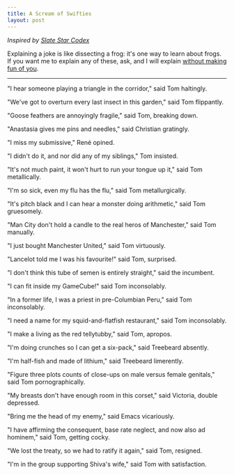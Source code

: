 ```yaml
---
title: A Scream of Swifties
layout: post
---
```

*Inspired by [Slate Star Codex](http://slatestarcodex.com/2015/10/02/swifties-3-the-race-is-not-to-the-swifty/)*

Explaining a joke is like dissecting a frog: it's one way to learn about frogs. If you want me to explain any of these, ask, and I will explain [without making fun of you](https://xkcd.com/1053/).

---

"I hear someone playing a triangle in the corridor," said Tom haltingly.

"We've got to overturn every last insect in this garden," said Tom flippantly.

"Goose feathers are annoyingly fragile," said Tom, breaking down.

"Anastasia gives me pins and needles," said Christian gratingly.

"I miss my submissive," René opined.

"I didn't do it, and nor did any of my siblings," Tom insisted.

"It's not much paint, it won't hurt to run your tongue up it," said Tom metallically.

"I'm so sick, even my flu has the flu," said Tom metallurgically.

"It's pitch black and I can hear a monster doing arithmetic," said Tom gruesomely.

"Man City don't hold a candle to the real heros of Manchester," said Tom manually.

"I just bought Manchester United," said Tom virtuously.

"Lancelot told me I was his favourite!" said Tom, surprised.

"I don't think this tube of semen is entirely straight," said the incumbent.

"I can fit inside my GameCube!" said Tom inconsolably.

"In a former life, I was a priest in pre-Columbian Peru," said Tom inconsolably.

"I need a name for my squid-and-flatfish restaurant," said Tom inconsolably.

"I make a living as the red tellytubby," said Tom, apropos.

"I'm doing crunches so I can get a six-pack," said Treebeard absently.

"I'm half-fish and made of lithium," said Treebeard limerently.

"Figure three plots counts of close-ups on male versus female genitals," said Tom pornographically.

"My breasts don't have enough room in this corset," said Victoria, double depressed.

"Bring me the head of my enemy," said Emacs vicariously.

"I have affirming the consequent, base rate neglect, and now also ad hominem," said Tom, getting cocky.

"We lost the treaty, so we had to ratify it again," said Tom, resigned.

"I'm in the group supporting Shiva's wife," said Tom with satisfaction.

